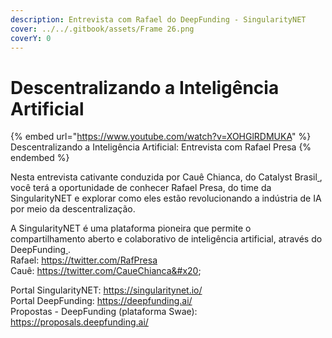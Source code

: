 ```yaml
---
description: Entrevista com Rafael do DeepFunding - SingularityNET
cover: ../../.gitbook/assets/Frame 26.png
coverY: 0
---
```


# Descentralizando a Inteligência Artificial

{% embed url="https://www.youtube.com/watch?v=XOHGlRDMUKA" %}
Descentralizando a Inteligência Artificial: Entrevista com Rafael Presa
{% endembed %}

Nesta entrevista cativante conduzida por Cauê Chianca, do Catalyst Brasil[ ](https://studio.youtube.com/channel/UCT5Eg-FrSJswAeNA-hsWH2A), você terá a oportunidade de conhecer Rafael Presa, do time da SingularityNET  e explorar como eles estão revolucionando a indústria de IA por meio da descentralização.&#x20;

A SingularityNET é uma plataforma pioneira que permite o compartilhamento aberto e colaborativo de inteligência artificial, através do DeepFunding[ ](https://studio.youtube.com/channel/UCxowCcDkjLxSUzJIj\_rdatg). \
Rafael: https://twitter.com/RafPresa \
Cauê: https://twitter.com/CaueChianca&#x20;

Portal SingularityNET: https://singularitynet.io/ \
Portal DeepFunding: https://deepfunding.ai/ \
Propostas - DeepFunding (plataforma Swae): https://proposals.deepfunding.ai/
